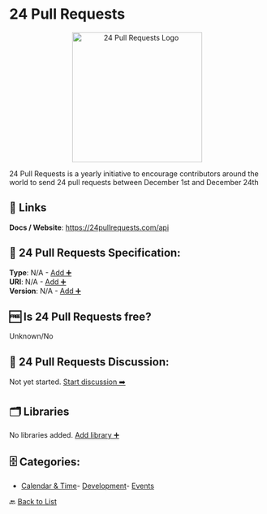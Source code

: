 # 24 Pull Requests
<p align="center">
    <img width="256" src="https://raw.githubusercontent.com/apis-list/apis-list/main/apis/24-pull-requests/logo_256x256.png" alt="24 Pull Requests Logo"/>
</p>
24 Pull Requests is a yearly initiative to encourage contributors around the world to send 24 pull requests between December 1st and December 24th

##  🔗 Links
**Docs / Website**: https://24pullrequests.com/api

## 🧬 24 Pull Requests Specification:
**Type**: N/A - [Add ➕](https://github.com/apis-list/apis-list/edit/main/apis/24-pull-requests/24-pull-requests.yaml)  
**URI**: N/A - [Add ➕](https://github.com/apis-list/apis-list/edit/main/apis/24-pull-requests/24-pull-requests.yaml)  
**Version**: N/A - [Add ➕](https://github.com/apis-list/apis-list/edit/main/apis/24-pull-requests/24-pull-requests.yaml)

## 🆓 Is 24 Pull Requests free?
 Unknown/No 

## 💬 24 Pull Requests Discussion:
Not yet started. [Start discussion ➡️](https://github.com/apis-list/apis-list/discussions/new)

## 🗂️ Libraries

No libraries added. [Add library ➕](https://github.com/apis-list/apis-list/edit/main/apis/24-pull-requests/24-pull-requests.yaml)    


## 🗄️ Categories:
- [Calendar & Time](https://github.com/apis-list/apis-list#calendar--time-)- [Development](https://github.com/apis-list/apis-list#development-)- [Events](https://github.com/apis-list/apis-list#events-)

🔙  [Back to List](https://github.com/apis-list/apis-list)
